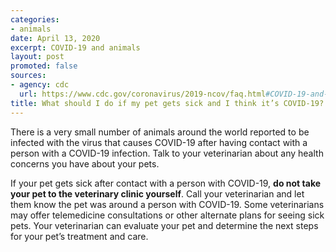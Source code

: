 ```yaml
---
categories:
- animals
date: April 13, 2020
excerpt: COVID-19 and animals
layout: post
promoted: false
sources:
- agency: cdc
  url: https://www.cdc.gov/coronavirus/2019-ncov/faq.html#COVID-19-and-Animals
title: What should I do if my pet gets sick and I think it’s COVID-19?
---
```


There is a very small number of animals around the world reported to be infected with the virus that causes COVID-19 after having contact with a person with a COVID-19 infection. Talk to your veterinarian about any health concerns you have about your pets.

If your pet gets sick after contact with a person with COVID-19, **do not take your pet to the veterinary clinic yourself**. Call your veterinarian and let them know the pet was around a person with COVID-19. Some veterinarians may offer telemedicine consultations or other alternate plans for seeing sick pets. Your veterinarian can evaluate your pet and determine the next steps for your pet’s treatment and care.
